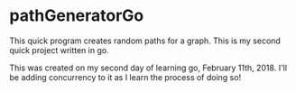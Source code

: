 # pathGeneratorGo

This quick program creates random paths for a graph. This is my second quick project written in go.

This was created on my second day of learning go, February 11th, 2018. I'll be adding concurrency to it as I learn the process of doing so!
